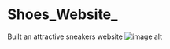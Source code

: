 # Shoes_Website_
Built an attractive sneakers website
![image alt](<img width="1366" height="768" alt="image" src="https://github.com/user-attachments/assets/9646c9fd-6d00-4f35-8c50-a93fb0c3f3ae" />
)
